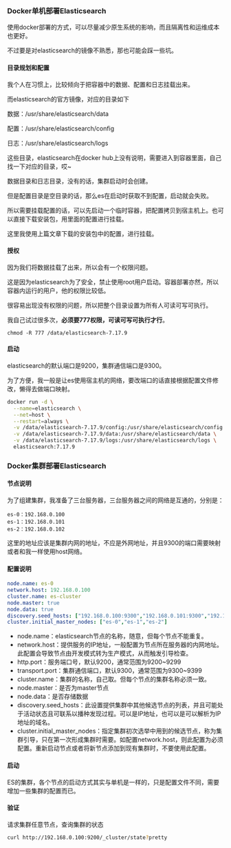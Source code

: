 

### Docker单机部署Elasticsearch

使用docker部署的方式，可以尽量减少原生系统的影响，而且隔离性和运维成本也更好。

不过要是对elasticsearch的镜像不熟悉，那也可能会踩一些坑。



#### 目录规划和配置

我个人在习惯上，比较倾向于把容器中的数据、配置和日志挂载出来。

而elasticsearch的官方镜像，对应的目录如下

数据：/usr/share/elasticsearch/data

配置：/usr/share/elasticsearch/config

日志：/usr/share/elasticsearch/logs



这些目录，elasticsearch在docker hub上没有说明，需要进入到容器里面，自己找一下对应的目录，哎~



数据目录和日志目录，没有的话，集群启动时会创建。

但是配置目录是空目录的话，那么es在启动时获取不到配置，启动就会失败。

所以需要挂载配置的话，可以先启动一个临时容器，把配置拷贝到宿主机上。也可以直接下载安装包，用里面的配置进行挂载。



这里我使用上篇文章下载的安装包中的配置，进行挂载。



#### 授权

因为我们将数据挂载了出来，所以会有一个权限问题。

这是因为elasticsearch为了安全，禁止使用root用户启动。容器部署亦然，所以容器内运行的用户，他的权限比较低。

很容易出现没有权限的问题，所以把整个目录设置为所有人可读可写可执行。

我自己试过很多次，**必须要777权限，可读可写可执行才行**。

```
chmod -R 777 /data/elasticsearch-7.17.9
```



#### 启动

elasticsearch的默认端口是9200，集群通信端口是9300。

为了方便，我一般是让es使用宿主机的网络，要改端口的话直接根据配置文件修改，懒得去做端口映射。

```sh
docker run -d \
  --name=elasticsearch \
  --net=host \
  --restart=always \
  -v /data/elasticsearch-7.17.9/config:/usr/share/elasticsearch/config \
  -v /data/elasticsearch-7.17.9/data:/usr/share/elasticsearch/data \
  -v /data/elasticsearch-7.17.9/logs:/usr/share/elasticsearch/logs \
  elasticsearch:7.17.9
```





### Docker集群部署Elasticsearch

#### 节点说明

为了组建集群，我准备了三台服务器，三台服务器之间的网络是互通的，分别是：

```
es-0：192.168.0.100
es-1：192.168.0.101
es-2：192.168.0.102
```



这里的地址应该是集群内网的地址，不应是外网地址，并且9300的端口需要映射或者和我一样使用host网络。



#### 配置说明

```yml
node.name: es-0
network.host: 192.168.0.100
cluster.name: es-cluster
node.master: true
node.data: true
discovery.seed_hosts: ["192.168.0.100:9300","192.168.0.101:9300","192.168.0.102:9300"]
cluster.initial_master_nodes: ["es-0","es-1","es-2"]
```



- node.name：elasticsearch节点的名称，随意，但每个节点不能重复。
- network.host：提供服务的IP地址，一般配置为节点所在服务器的内网地址。此配置会导致节点由开发模式转为生产模式，从而触发引导检查。
- http.port：服务端口号，默认9200，通常范围为9200~9299
- transport.port：集群通信端口，默认9300，通常范围为9300~9399
- cluster.name：集群的名称，自己取。但每个节点的集群名称必须一致。
- node.master：是否为master节点
- node.data：是否存储数据
- discovery.seed_hosts：此设置提供集群中其他候选节点的列表，并且可能处于活动状态且可联系以播种发现过程。可以是IP地址，也可以是可以解析为IP地址的域名。
- cluster.initial_master_nodes：指定集群初次选举中用到的候选节点，称为集群引导，只在第一次形成集群时需要。如配置network.host，则此配置为必须配置。重新启动节点或者将新节点添加到现有集群时，不要使用此配置。



#### 启动

ES的集群，各个节点的启动方式其实与单机是一样的，只是配置文件不同，需要增加一些集群的配置而已。



#### 验证

请求集群任意节点，查询集群的状态

```sh
curl http://192.168.0.100:9200/_cluster/state?pretty
```





